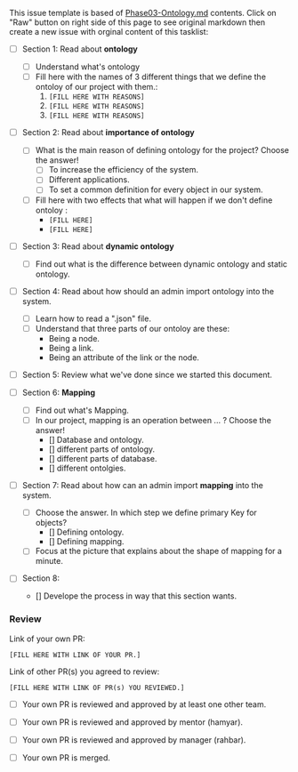 This issue template is based of [Phase03-Ontology.md](https://github.com/Star-Academy/codestar-internship/blob/Phase14/Projects/Phase14-Ontology/Phase14-Ontology.md) contents.
Click on "Raw" button on right side of this page to see original markdown then create a new issue with orginal content of this tasklist:


- [ ] Section 1: Read about **ontology**
    - [ ] Understand what's ontology
    - [ ] Fill here with the names of 3 different things that we define the ontoloy of our project with them.:
        1. `[FILL HERE WITH REASONS]`
        1. `[FILL HERE WITH REASONS]`
        1. `[FILL HERE WITH REASONS]`

- [ ] Section 2: Read about **importance of ontology**
    - [ ] What is the main reason of defining ontology for the project? Choose the answer!
        - [ ] To increase the efficiency of the system.
        - [ ] Different applications.
        - [ ] To set a common definition for every object in our system.

    - [ ] Fill here with two effects that what will happen if we don't define ontoloy :
        - `[FILL HERE]`
        - `[FILL HERE]`
- [ ] Section 3: Read about **dynamic ontology**
    - [ ] Find out what is the difference between dynamic ontology and static ontology.

- [ ] Section 4: Read about how should an admin import ontology into the system.
    - [ ] Learn how to read a ".json" file.
    - [ ] Understand that three parts of our ontoloy are these:
        * Being a node.
        * Being a link.
        * Being an attribute of the link or the node.

- [ ] Section 5: Review what we've done since we started this document.

- [ ] Section 6: **Mapping**
    - [ ] Find out what's Mapping.
    - [ ] In our project, mapping is an operation between ... ? Choose the answer!
        - [] Database and ontology.
        - [] different parts of ontology.
        - [] different parts of database.
        - [] different ontolgies.
    

- [ ] Section 7: Read about how can an admin import **mapping** into the system.
    - [ ] Choose the answer. In which step we define primary Key for objects?
        - [] Defining ontology.
        - [] Defining mapping.
    - [ ] Focus at the picture that explains about the shape of mapping for a minute.
    
- [ ] Section 8:
    - [] Develope the process in way that this section wants.
### Review

Link of your own PR:

`[FILL HERE WITH LINK OF YOUR PR.]`

Link of other PR(s) you agreed to review:

`[FILL HERE WITH LINK OF PR(s) YOU REVIEWED.]`


- [ ] Your own PR is reviewed and approved by at least one other team.

- [ ] Your own PR is reviewed and approved by mentor (hamyar).

- [ ] Your own PR is reviewed and approved by manager (rahbar).

- [ ] Your own PR is merged.
